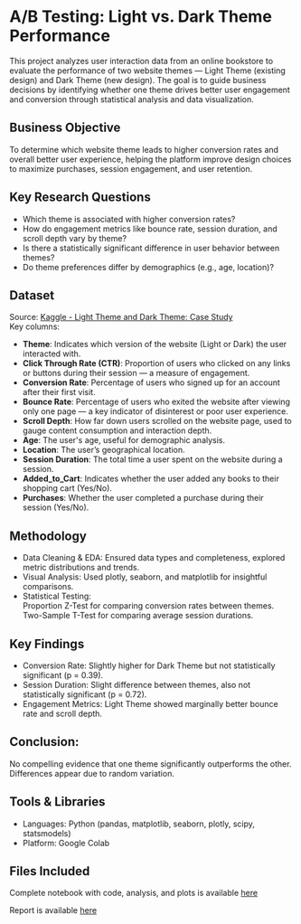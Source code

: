 # A/B Testing: Light vs. Dark Theme Performance 

This project analyzes user interaction data from an online bookstore to evaluate the performance of two website themes — Light Theme (existing design) and Dark Theme (new design). The goal is to guide business decisions by identifying whether one theme drives better user engagement and conversion through statistical analysis and data visualization.

## Business Objective
To determine which website theme leads to higher conversion rates and overall better user experience, helping the platform improve design choices to maximize purchases, session engagement, and user retention.

## Key Research Questions
- Which theme is associated with higher conversion rates?
- How do engagement metrics like bounce rate, session duration, and scroll depth vary by theme?
- Is there a statistically significant difference in user behavior between themes?
- Do theme preferences differ by demographics (e.g., age, location)?

## Dataset
Source: [Kaggle - Light Theme and Dark Theme: Case Study](https://www.kaggle.com/datasets/romanniki/light-theme-and-dark-theme-case-study/data) \
Key columns:
- **Theme**: Indicates which version of the website (Light or Dark) the user interacted with.
- **Click Through Rate (CTR)**: Proportion of users who clicked on any links or buttons during their session — a measure of engagement.
- **Conversion Rate**: Percentage of users who signed up for an account after their first visit.
- **Bounce Rate**: Percentage of users who exited the website after viewing only one page — a key indicator of disinterest or poor user experience.
- **Scroll Depth**: How far down users scrolled on the website page, used to gauge content consumption and interaction depth.
- **Age**: The user's age, useful for demographic analysis.
- **Location**: The user’s geographical location.
- **Session Duration**: The total time a user spent on the website during a session.
- **Added_to_Cart**: Indicates whether the user added any books to their shopping cart (Yes/No).
- **Purchases**: Whether the user completed a purchase during their session (Yes/No).

## Methodology
- Data Cleaning & EDA: Ensured data types and completeness, explored metric distributions and trends.
- Visual Analysis: Used plotly, seaborn, and matplotlib for insightful comparisons.
- Statistical Testing:\
Proportion Z-Test for comparing conversion rates between themes.\
Two-Sample T-Test for comparing average session durations.

## Key Findings
- Conversion Rate: Slightly higher for Dark Theme but not statistically significant (p = 0.39).
- Session Duration: Slight difference between themes, also not statistically significant (p = 0.72).
- Engagement Metrics: Light Theme showed marginally better bounce rate and scroll depth.

## Conclusion: 
No compelling evidence that one theme significantly outperforms the other. Differences appear due to random variation.

## Tools & Libraries
- Languages: Python (pandas, matplotlib, seaborn, plotly, scipy, statsmodels)
- Platform: Google Colab
  
## Files Included
Complete notebook with code, analysis, and plots is available [here](https://github.com/QuyenNguyen0611/A-B-Testing-for-User-Engagement-Light-Theme-vs.-Dark-Theme/blob/main/Theme_A_B_Testing_with_Python.ipynb)

Report is available [here](https://github.com/QuyenNguyen0611/A-B-Testing-for-User-Engagement-Light-Theme-vs.-Dark-Theme/blob/main/A%3AB%20Testing%20for%20User%20Engagement%20Light%20Theme%20vs%20Dark%20Theme.pdf)

